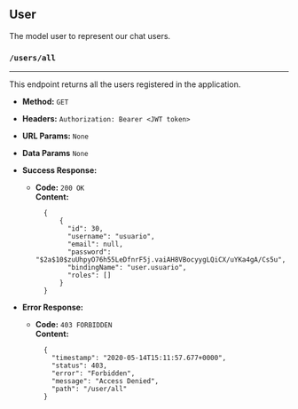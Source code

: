 ## User

The model user to represent our chat users.

### `/users/all`
----
This endpoint returns all the users registered in the application.

* **Method:** `GET`

* **Headers:** `Authorization: Bearer <JWT token>`
  
* **URL Params:** `None`

* **Data Params** `None`

* **Success Response:**

  * **Code:** `200 OK` <br />
    **Content:**   
      ```
        {
            {
              "id": 30,
              "username": "usuario",
              "email": null,
              "password":  "$2a$10$zuUhpyO76h55LeDfnrF5j.vaiAH8VBocyygLQiCX/uYKa4gA/Cs5u",
              "bindingName": "user.usuario",
              "roles": []
            }
        }
      ```
 
* **Error Response:**

  * **Code:** `403 FORBIDDEN` <br />
    **Content:**
      ```
        {
          "timestamp": "2020-05-14T15:11:57.677+0000",
          "status": 403,
          "error": "Forbidden",
          "message": "Access Denied",
          "path": "/user/all"
        }
      ```
